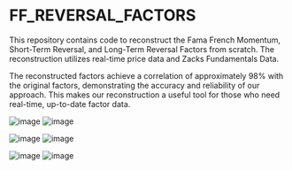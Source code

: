 # FF_REVERSAL_FACTORS
This repository contains code to reconstruct the Fama French Momentum, Short-Term Reversal, and Long-Term Reversal Factors from scratch. The reconstruction utilizes real-time price data and Zacks Fundamentals Data.

The reconstructed factors achieve a correlation of approximately 98% with the original factors, demonstrating the accuracy and reliability of our approach. This makes our reconstruction a useful tool for those who need real-time, up-to-date factor data.

![image](https://github.com/shantanu2383/FF_REVERSAL_FACTORS/assets/123670210/902538af-6535-4ce7-bd51-767c187e90b3) ![image](https://github.com/shantanu2383/FF_REVERSAL_FACTORS/assets/123670210/701496f2-9e44-4d8d-85cc-d9d7f1823bad)

![image](https://github.com/shantanu2383/FF_REVERSAL_FACTORS/assets/123670210/12032f58-52e5-44b6-91c1-77be04e7fb8b) ![image](https://github.com/shantanu2383/FF_REVERSAL_FACTORS/assets/123670210/60316111-22e5-4106-9399-b85908b05866)

![image](https://github.com/shantanu2383/FF_REVERSAL_FACTORS/assets/123670210/7f0fb26e-f8da-41ad-a3db-e3516cb401e1) ![image](https://github.com/shantanu2383/FF_REVERSAL_FACTORS/assets/123670210/91618487-2fcc-4936-aaec-adb2640c8851)



